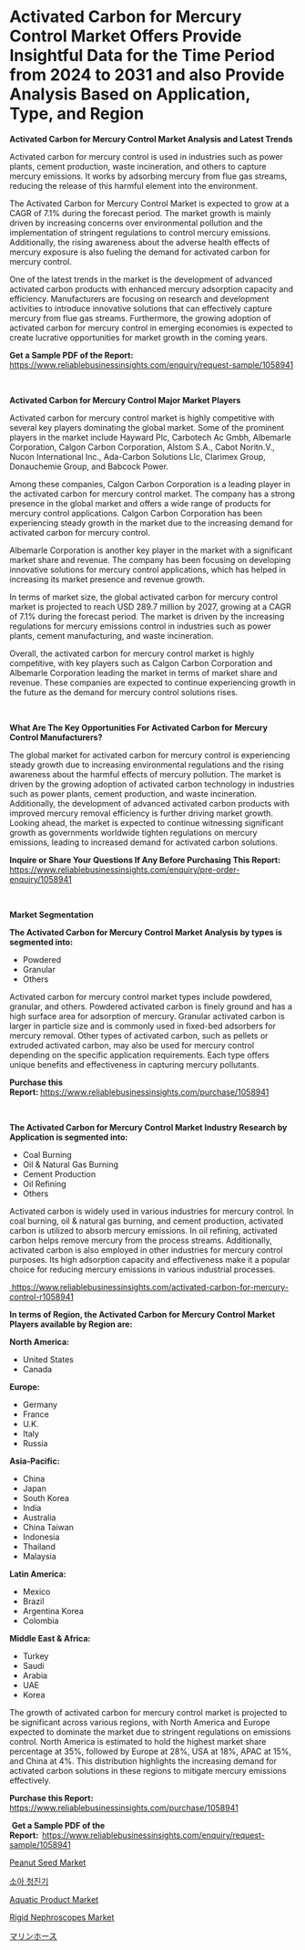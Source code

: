 <p><h1>Activated Carbon for Mercury Control Market Offers Provide Insightful Data for the Time Period from 2024 to 2031 and also Provide Analysis Based on Application, Type, and Region</h1></p><p><strong>Activated Carbon for Mercury Control Market Analysis and Latest Trends</strong></p>
<p><p>Activated carbon for mercury control is used in industries such as power plants, cement production, waste incineration, and others to capture mercury emissions. It works by adsorbing mercury from flue gas streams, reducing the release of this harmful element into the environment.</p><p>The Activated Carbon for Mercury Control Market is expected to grow at a CAGR of 7.1% during the forecast period. The market growth is mainly driven by increasing concerns over environmental pollution and the implementation of stringent regulations to control mercury emissions. Additionally, the rising awareness about the adverse health effects of mercury exposure is also fueling the demand for activated carbon for mercury control.</p><p>One of the latest trends in the market is the development of advanced activated carbon products with enhanced mercury adsorption capacity and efficiency. Manufacturers are focusing on research and development activities to introduce innovative solutions that can effectively capture mercury from flue gas streams. Furthermore, the growing adoption of activated carbon for mercury control in emerging economies is expected to create lucrative opportunities for market growth in the coming years.</p></p>
<p><strong>Get a Sample PDF of the Report:&nbsp;</strong> <a href="https://www.reliablebusinessinsights.com/enquiry/request-sample/1058941">https://www.reliablebusinessinsights.com/enquiry/request-sample/1058941</a></p>
<p>&nbsp;</p>
<p><strong>Activated Carbon for Mercury Control Major Market Players</strong></p>
<p><p>Activated carbon for mercury control market is highly competitive with several key players dominating the global market. Some of the prominent players in the market include Hayward Plc, Carbotech Ac Gmbh, Albemarle Corporation, Calgon Carbon Corporation, Alstom S.A., Cabot Noritn.V., Nucon International Inc., Ada-Carbon Solutions Llc, Clarimex Group, Donauchemie Group, and Babcock Power.</p><p>Among these companies, Calgon Carbon Corporation is a leading player in the activated carbon for mercury control market. The company has a strong presence in the global market and offers a wide range of products for mercury control applications. Calgon Carbon Corporation has been experiencing steady growth in the market due to the increasing demand for activated carbon for mercury control.</p><p>Albemarle Corporation is another key player in the market with a significant market share and revenue. The company has been focusing on developing innovative solutions for mercury control applications, which has helped in increasing its market presence and revenue growth.</p><p>In terms of market size, the global activated carbon for mercury control market is projected to reach USD 289.7 million by 2027, growing at a CAGR of 7.1% during the forecast period. The market is driven by the increasing regulations for mercury emissions control in industries such as power plants, cement manufacturing, and waste incineration.</p><p>Overall, the activated carbon for mercury control market is highly competitive, with key players such as Calgon Carbon Corporation and Albemarle Corporation leading the market in terms of market share and revenue. These companies are expected to continue experiencing growth in the future as the demand for mercury control solutions rises.</p></p>
<p>&nbsp;</p>
<p><strong>What Are The Key Opportunities For Activated Carbon for Mercury Control Manufacturers?</strong></p>
<p><p>The global market for activated carbon for mercury control is experiencing steady growth due to increasing environmental regulations and the rising awareness about the harmful effects of mercury pollution. The market is driven by the growing adoption of activated carbon technology in industries such as power plants, cement production, and waste incineration. Additionally, the development of advanced activated carbon products with improved mercury removal efficiency is further driving market growth. Looking ahead, the market is expected to continue witnessing significant growth as governments worldwide tighten regulations on mercury emissions, leading to increased demand for activated carbon solutions.</p></p>
<p><strong>Inquire or Share Your Questions If Any Before Purchasing This Report:</strong> <a href="https://www.reliablebusinessinsights.com/enquiry/pre-order-enquiry/1058941">https://www.reliablebusinessinsights.com/enquiry/pre-order-enquiry/1058941</a></p>
<p>&nbsp;</p>
<p><strong>Market Segmentation</strong></p>
<p><strong>The Activated Carbon for Mercury Control Market Analysis by types is segmented into:</strong></p>
<p><ul><li>Powdered</li><li>Granular</li><li>Others</li></ul></p>
<p><p>Activated carbon for mercury control market types include powdered, granular, and others. Powdered activated carbon is finely ground and has a high surface area for adsorption of mercury. Granular activated carbon is larger in particle size and is commonly used in fixed-bed adsorbers for mercury removal. Other types of activated carbon, such as pellets or extruded activated carbon, may also be used for mercury control depending on the specific application requirements. Each type offers unique benefits and effectiveness in capturing mercury pollutants.</p></p>
<p><strong>Purchase this Report:&nbsp;</strong><a href="https://www.reliablebusinessinsights.com/purchase/1058941">https://www.reliablebusinessinsights.com/purchase/1058941</a></p>
<p>&nbsp;</p>
<p><strong>The Activated Carbon for Mercury Control Market Industry Research by Application is segmented into:</strong></p>
<p><ul><li>Coal Burning</li><li>Oil & Natural Gas Burning</li><li>Cement Production</li><li>Oil Refining</li><li>Others</li></ul></p>
<p><p>Activated carbon is widely used in various industries for mercury control. In coal burning, oil & natural gas burning, and cement production, activated carbon is utilized to absorb mercury emissions. In oil refining, activated carbon helps remove mercury from the process streams. Additionally, activated carbon is also employed in other industries for mercury control purposes. Its high adsorption capacity and effectiveness make it a popular choice for reducing mercury emissions in various industrial processes.</p></p>
<p><a href="https://www.reliablebusinessinsights.com/activated-carbon-for-mercury-control-r1058941">&nbsp;https://www.reliablebusinessinsights.com/activated-carbon-for-mercury-control-r1058941</a></p>
<p><strong>In terms of Region, the Activated Carbon for Mercury Control Market Players available by Region are:</strong></p>
<p>
    <p> <strong> North America: </strong>
        <ul>
            <li>United States</li>
            <li>Canada</li>
        </ul>
        </p> 
    <p> <strong> Europe: </strong>
        <ul>
            <li>Germany</li>
            <li>France</li>
            <li>U.K.</li>
            <li>Italy</li>
            <li>Russia</li>
        </ul>
        </p> 
    <p> <strong> Asia-Pacific: </strong>
        <ul>
            <li>China</li>
            <li>Japan</li>
            <li>South Korea</li>
            <li>India</li>
            <li>Australia</li>
            <li>China Taiwan</li>
            <li>Indonesia</li>
            <li>Thailand</li>
            <li>Malaysia</li>
        </ul>
        </p> 
    <p> <strong> Latin America: </strong>
        <ul>
            <li>Mexico</li>
            <li>Brazil</li>
            <li>Argentina Korea</li>
            <li>Colombia</li>
        </ul>
        </p> 
    <p> <strong> Middle East & Africa: </strong>
        <ul>
            <li>Turkey</li>
            <li>Saudi</li>
            <li>Arabia</li>
            <li>UAE</li>
            <li>Korea</li>
        </ul>
    </p>
    </p>
<p><p>The growth of activated carbon for mercury control market is projected to be significant across various regions, with North America and Europe expected to dominate the market due to stringent regulations on emissions control. North America is estimated to hold the highest market share percentage at 35%, followed by Europe at 28%, USA at 18%, APAC at 15%, and China at 4%. This distribution highlights the increasing demand for activated carbon solutions in these regions to mitigate mercury emissions effectively.</p></p>
<p><strong>Purchase this Report: </strong><a href="https://www.reliablebusinessinsights.com/purchase/1058941">https://www.reliablebusinessinsights.com/purchase/1058941</a></p>
<p>&nbsp;<strong>Get a Sample PDF of the Report:&nbsp;&nbsp;</strong><a href="https://www.reliablebusinessinsights.com/enquiry/request-sample/1058941">https://www.reliablebusinessinsights.com/enquiry/request-sample/1058941</a></p>
<p><strong></strong></p>
<p><p><a href="https://medium.com/@shjsi3663/peanut-seed-market-forecasts-market-trends-and-impact-analysis-2024-2031-4d58fd0585e6">Peanut Seed Market</a></p><p><a href="https://github.com/gambitz1998/Market-Research-Report-List-1/blob/main/28083244720.md">소아 청진기</a></p><p><a href="https://medium.com/@abdulkoss1996/aquatic-product-market-size-by-type-fish-crustaceans-shellfish-and-cephalopods-by-product-fdfde02aab47">Aquatic Product Market</a></p><p><a href="https://github.com/prosalinda88/Market-Research-Report-List-5/blob/main/rigid-nephroscopes-market.md">Rigid Nephroscopes Market</a></p><p><a href="https://github.com/oafhukehf4709715/Market-Research-Report-List-3/blob/main/56696551036.md">マリンホース</a></p></p>